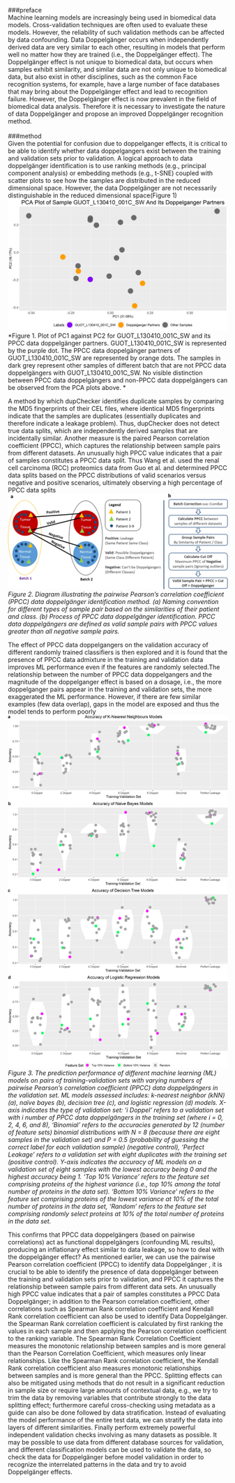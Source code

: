 ###preface\
  Machine learning models are increasingly being used in biomedical data models. Cross-validation techniques are often used to evaluate these models. However, the reliability of such validation methods can be affected by data confounding. Data Doppelgänger occurs when independently derived data are very similar to each other, resulting in models that perform well no matter how they are trained (i.e., the Doppelgänger effect). The Doppelgänger effect is not unique to biomedical data, but occurs when samples exhibit similarity, and similar data are not only unique to biomedical data, but also exist in other disciplines, such as the common Face recognition systems, for example, have a large number of face databases that may bring about the Doppelgänger effect and lead to recognition failure. However, the Doppelgänger effect is now prevalent in the field of biomedical data analysis. Therefore it is necessary to investigate the nature of data Doppelgänger and propose an improved Doppelgänger recognition method.\
  \
###method\
 Given the potential for confusion due to doppelganger effects, it is critical to be able to identify whether data doppelgangers exist between the training and validation sets prior to validation. A logical approach to data doppelgänger identification is to use ranking methods (e.g., principal component analysis) or embedding methods (e.g., t-SNE) coupled with scatter plots to see how the samples are distributed in the reduced dimensional space. However, the data Doppelgänger are not necessarily distinguishable in the reduced dimensional space(Figure 1)
 ![figure1](https://github.com/rockyTTTT/Test/blob/main/photo3.png)
 *Figure 1. Plot of PC1 against PC2 for GUOT_L130410_001C_SW and its PPCC data doppelgänger partners. GUOT_L130410_001C_SW is represented by the purple dot. The PPCC data doppelgänger partners of GUOT_L130410_001C_SW are represented by orange dots. The samples in dark grey represent other samples of different batch that are not PPCC data doppelgängers with GUOT_L130410_001C_SW. No visible distinction between PPCC data doppelgängers and non-PPCC data doppelgängers can be observed from the PCA plots above. *
 
 A method by which dupChecker identifies duplicate samples by comparing the MD5 fingerprints of their CEL files, where identical MD5 fingerprints indicate that the samples are duplicates (essentially duplicates and therefore indicate a leakage problem). Thus, dupChecker does not detect true data splits, which are independently derived samples that are incidentally similar. Another measure is the paired Pearson correlation coefficient (PPCC), which captures the relationship between sample pairs from different datasets. An unusually high PPCC value indicates that a pair of samples constitutes a PPCC data split. Thus Wang et al. used the renal cell carcinoma (RCC) proteomics data from Guo et al. and determined PPCC data splits based on the PPCC distributions of valid scenarios versus negative and positive scenarios, ultimately observing a high percentage of PPCC data splits
 ![figure2](https://github.com/rockyTTTT/Test/blob/main/photo1.jpg)
 *Figure 2. Diagram illustrating the pairwise Pearson’s correlation coefficient (PPCC) data doppelgänger identification method. (a) Naming convention for different types of sample pair based on the similarities of their patient and class. (b) Process of PPCC data doppelgänger identification. PPCC data doppelgängers are defined as valid sample pairs with PPCC values greater than all negative sample pairs.*
 
The effect of PPCC data doppelgangers on the validation accuracy of different randomly trained classifiers is then explored and it is found that the presence of PPCC data admixture in the training and validation data improves ML performance even if the features are randomly selected.The relationship between the number of PPCC data doppelgangers and the magnitude of the doppelganger effect is based on a dosage, i.e., the more doppelganger pairs appear in the training and validation sets, the more exaggerated the ML performance. However, if there are few similar examples (few data overlap), gaps in the model are exposed and thus the model tends to perform poorly
![figure3](https://github.com/rockyTTTT/Test/blob/main/photo2.jpg)
*Figure 3. The prediction performance of different machine learning (ML) models on pairs of training-validation sets with varying numbers of pairwise Pearson’s correlation coefficient (PPCC) data doppelgängers in the validation set. ML models assessed includes: k-nearest neighbor (kNN) (a), naïve bayes (b), decision tree (c), and logistic regression (d) models. X-axis indicates the type of validation set: ‘i Doppel’ refers to a validation set with i number of PPCC data doppelgängers in the training set (where i = 0, 2, 4, 6, and 8), ‘Binomial’ refers to the accuracies generated by 12 (number of feature sets) binomial distributions with N = 8 (because there are eight samples in the validation set) and P = 0.5 (probability of guessing the correct label for each validation sample) (negative control), ‘Perfect Leakage’ refers to a validation set with eight duplicates with the training set (positive control). Y-axis indicates the accuracy of ML models on a validation set of eight samples with the lowest accuracy being 0 and the highest accuracy being 1. ‘Top 10% Variance’ refers to the feature set comprising proteins of the highest variance (i.e., top 10% among the total number of proteins in the data set). ‘Bottom 10% Variance’ refers to the feature set comprising proteins of the lowest variance at 10% of the total number of proteins in the data set, ‘Random’ refers to the feature set comprising randomly select proteins at 10% of the total number of proteins in the data set.*


This confirms that PPCC data doppelgängers (based on pairwise correlations) act as functional doppelgängers (confounding ML results), producing an inflationary effect similar to data leakage, so how to deal with the doppelgänger effect?
As mentioned earlier, we can use the pairwise Pearson correlation coefficient (PPCC) to identify data Doppelgänger , it is crucial to be able to identify the presence of data doppelgänger between the training and validation sets prior to validation, and PPCC it captures the relationship between sample pairs from different data sets. An unusually high PPCC value indicates that a pair of samples constitutes a PPCC Data Doppelgänger; in addition to the Pearson correlation coefficient, other correlations such as Spearman Rank correlation coefficient and Kendall Rank correlation coefficient can also be used to identify Data Doppelgänger. the Spearman Rank correlation coefficient is calculated by first ranking the values in each sample and then applying the Pearson correlation coefficient to the ranking variable. The Spearman Rank Correlation Coefficient measures the monotonic relationship between samples and is more general than the Pearson Correlation Coefficient, which measures only linear relationships. Like the Spearman Rank correlation coefficient, the Kendall Rank correlation coefficient also measures monotonic relationships between samples and is more general than the PPCC.
Splitting effects can also be mitigated using methods that do not result in a significant reduction in sample size or require large amounts of contextual data, e.g., we try to trim the data by removing variables that contribute strongly to the data splitting effect; furthermore careful cross-checking using metadata as a guide can also be done followed by data stratification. Instead of evaluating the model performance of the entire test data, we can stratify the data into layers of different similarities. Finally perform extremely powerful independent validation checks involving as many datasets as possible. It may be possible to use data from different database sources for validation, and different classification models can be used to validate the data, so check the data for Doppelgänger before model validation in order to recognize the interrelated patterns in the data and try to avoid Doppelgänger effects.
